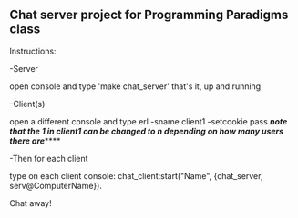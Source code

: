 ## Chat server project for Programming Paradigms class

Instructions:

-Server

open console and type 'make chat_server' that's it, up and running

-Client(s)

open a different console and type erl -sname client1 -setcookie pass 
*********note that the 1 in client1 can be changed to n depending on how many users there are*************

-Then for each client

type on each client console:
chat_client:start("Name", {chat_server, serv@ComputerName}).

Chat away!
